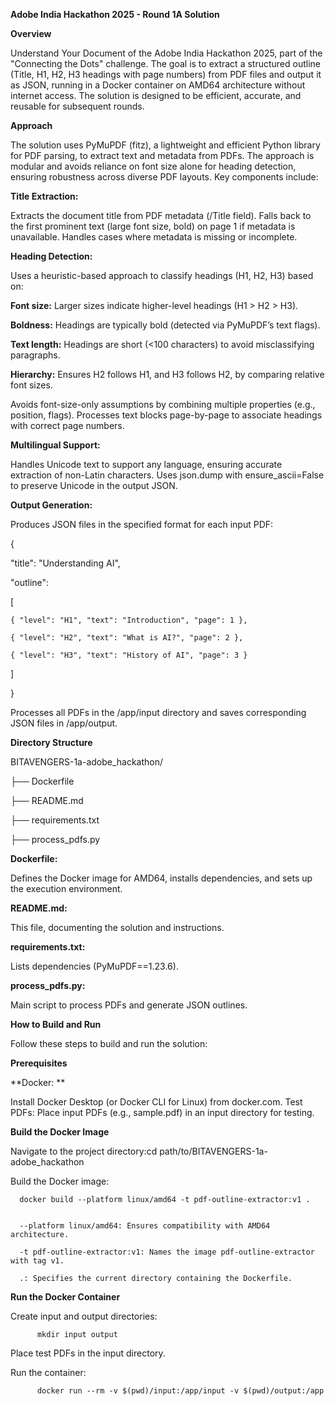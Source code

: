 **Adobe India Hackathon 2025 - Round 1A Solution**

**Overview**

Understand Your Document of the Adobe India Hackathon 2025, part of the "Connecting the Dots" challenge. The goal is to extract a structured outline (Title, H1, H2, H3 headings with page numbers) from PDF files and output it as JSON, running in a Docker container on AMD64 architecture without internet access. The solution is designed to be efficient, accurate, and reusable for subsequent rounds.

**Approach**

The solution uses PyMuPDF (fitz), a lightweight and efficient Python library for PDF parsing, to extract text and metadata from PDFs. The approach is modular and avoids reliance on font size alone for heading detection, ensuring robustness across diverse PDF layouts. Key components include:

**Title Extraction:**

Extracts the document title from PDF metadata (/Title field).
Falls back to the first prominent text (large font size, bold) on page 1 if metadata is unavailable.
Handles cases where metadata is missing or incomplete.


**Heading Detection:**

Uses a heuristic-based approach to classify headings (H1, H2, H3) based on:

**Font size:** Larger sizes indicate higher-level headings (H1 > H2 > H3).

**Boldness:** Headings are typically bold (detected via PyMuPDF’s text flags).

**Text length:** Headings are short (<100 characters) to avoid misclassifying paragraphs.

**Hierarchy:** Ensures H2 follows H1, and H3 follows H2, by comparing relative font sizes.


Avoids font-size-only assumptions by combining multiple properties (e.g., position, flags).
Processes text blocks page-by-page to associate headings with correct page numbers.


**Multilingual Support:**

Handles Unicode text to support any language, ensuring accurate extraction of non-Latin characters.
Uses json.dump with ensure_ascii=False to preserve Unicode in the output JSON.


**Output Generation:**

Produces JSON files in the specified format for each input PDF:

{
  
  
  "title": "Understanding AI",
  
  
  "outline": 
  
  
  [
    
    { "level": "H1", "text": "Introduction", "page": 1 },
    
    { "level": "H2", "text": "What is AI?", "page": 2 },
    
    { "level": "H3", "text": "History of AI", "page": 3 }
  
  ]

}


Processes all PDFs in the /app/input directory and saves corresponding JSON files in /app/output.

**Directory Structure**


BITAVENGERS-1a-adobe_hackathon/


├── Dockerfile


├── README.md


├── requirements.txt


├── process_pdfs.py


**Dockerfile:** 

Defines the Docker image for AMD64, installs dependencies, and sets up the execution environment.


**README.md:** 

This file, documenting the solution and instructions.


**requirements.txt:** 

Lists dependencies (PyMuPDF==1.23.6).


**process_pdfs.py:** 

Main script to process PDFs and generate JSON outlines.



**How to Build and Run**

Follow these steps to build and run the solution:


**Prerequisites**

**Docker: ** 

Install Docker Desktop (or Docker CLI for Linux) from docker.com.
Test PDFs: Place input PDFs (e.g., sample.pdf) in an input directory for testing.

**Build the Docker Image**

Navigate to the project directory:cd path/to/BITAVENGERS-1a-adobe_hackathon


Build the Docker image:

      docker build --platform linux/amd64 -t pdf-outline-extractor:v1 .


      --platform linux/amd64: Ensures compatibility with AMD64 architecture.
      
      -t pdf-outline-extractor:v1: Names the image pdf-outline-extractor with tag v1.
      
      .: Specifies the current directory containing the Dockerfile.


**Run the Docker Container**

Create input and output directories:
          
          mkdir input output


Place test PDFs in the input directory.


Run the container:
          
          docker run --rm -v $(pwd)/input:/app/input -v $(pwd)/output:/app


